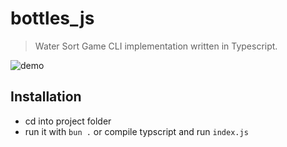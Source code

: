 # bottles_js

> Water Sort Game CLI implementation written in Typescript.

![demo](./demo.gif)

## Installation

- cd into project folder
- run it with `bun .` or compile typscript and run `index.js`
